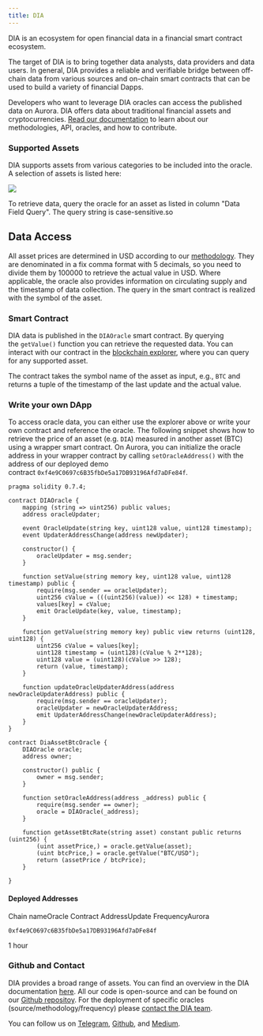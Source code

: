 ```yaml
---
title: DIA
---
```

DIA is an ecosystem for open financial data in a financial smart contract ecosystem. 

The target of DIA is to bring together data analysts, data providers and data users. In general, DIA provides a reliable and verifiable bridge between off-chain data from various sources and on-chain smart contracts that can be used to build a variety of financial Dapps.

Developers who want to leverage DIA oracles can access the published data on Aurora. DIA offers data about traditional financial assets and cryptocurrencies. [Read our documentation](https://docs.diadata.org/) to learn about our methodologies, API, oracles, and how to contribute.

### Supported Assets

DIA supports assets from various categories to be included into the oracle. A selection of assets is listed here:

![](https://www.datocms-assets.com/95026/1679517220-screenshot-2023-03-22-at-20-33-29.png)

To retrieve data, query the oracle for an asset as listed in column "Data Field Query". The query string is case-sensitive.so

## Data Access

All asset prices are determined in USD according to our [methodology](https://docs.diadata.org/documentation/methodology). They are denominated in a fix comma format with 5 decimals, so you need to divide them by 100000 to retrieve the actual value in USD. Where applicable, the oracle also provides information on circulating supply and the timestamp of data collection. The query in the smart contract is realized with the symbol of the asset.

### Smart Contract

DIA data is published in the `DIAOracle` smart contract. By querying the `getValue()` function you can retrieve the requested data. You can interact with our contract in the [blockchain explorer](https://explorer.mainnet.aurora.dev/address/0xf4e9C0697c6B35fbDe5a17DB93196Afd7aDFe84f/transactions), where you can query for any supported asset.

The contract takes the symbol name of the asset as input, e.g., `BTC` and returns a tuple of the timestamp of the last update and the actual value.

### Write your own DApp

To access oracle data, you can either use the explorer above or write your own contract and reference the oracle. The following snippet shows how to retrieve the price of an asset (e.g. `DIA`) measured in another asset (BTC) using a wrapper smart contract. On Aurora, you can initialize the oracle address in your wrapper contract by calling `setOracleAddress()` with the address of our deployed demo contract `0xf4e9C0697c6B35fbDe5a17DB93196Afd7aDFe84f`.

```solidity
pragma solidity 0.7.4;

contract DIAOracle {
    mapping (string => uint256) public values;
    address oracleUpdater;
    
    event OracleUpdate(string key, uint128 value, uint128 timestamp);
    event UpdaterAddressChange(address newUpdater);
    
    constructor() {
        oracleUpdater = msg.sender;
    }
    
    function setValue(string memory key, uint128 value, uint128 timestamp) public {
        require(msg.sender == oracleUpdater);
        uint256 cValue = (((uint256)(value)) << 128) + timestamp;
        values[key] = cValue;
        emit OracleUpdate(key, value, timestamp);
    }
    
    function getValue(string memory key) public view returns (uint128, uint128) {
        uint256 cValue = values[key];
        uint128 timestamp = (uint128)(cValue % 2**128);
        uint128 value = (uint128)(cValue >> 128);
        return (value, timestamp);
    }
    
    function updateOracleUpdaterAddress(address newOracleUpdaterAddress) public {
        require(msg.sender == oracleUpdater);
        oracleUpdater = newOracleUpdaterAddress;
        emit UpdaterAddressChange(newOracleUpdaterAddress);
    }
}

contract DiaAssetBtcOracle {
    DIAOracle oracle;
    address owner;
    
    constructor() public {
        owner = msg.sender;
    }
    
    function setOracleAddress(address _address) public {
        require(msg.sender == owner);
        oracle = DIAOracle(_address);
    }
    
    function getAssetBtcRate(string asset) constant public returns (uint256) {
        (uint assetPrice,) = oracle.getValue(asset);
        (uint btcPrice,) = oracle.getValue("BTC/USD");
        return (assetPrice / btcPrice);
    }
    
}
```

#### Deployed Addresses

Chain nameOracle Contract AddressUpdate FrequencyAurora

```undefined
0xf4e9C0697c6B35fbDe5a17DB93196Afd7aDFe84f
```

1 hour

### Github and Contact

DIA provides a broad range of assets. You can find an overview in the DIA documentation [here](https://docs.diadata.org/documentation/oracle-documentation). All our code is open-source and can be found on our [Github repositoy](https://github.com/diadata-org/diadata). For the deployment of specific oracles (source/methodology/frequency) please [contact the DIA team](mailto:bd@diadata.org).

You can follow us on [Telegram](https://t.me/DIAdata_org), [Github](https://github.com/diadata-org), and [Medium](https://medium.com/dia-insights).
